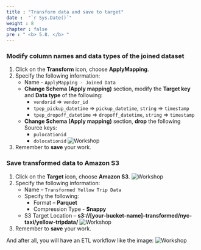 ```yaml
---
title : "Transform data and save to target"
date :  "`r Sys.Date()`" 
weight : 8 
chapter : false
pre : " <b> 5.8. </b> "
---
```

### Modify column names and data types of the joined dataset
1. Click on the **Transform** icon, choose **ApplyMapping**.
2. Specify the following information:
	* Name - `ApplyMapping - Joined Data`
	* **Change Schema (Apply mapping)** section, modify the **Target key** and **Data type** of the following:
	  - `vendorid` => `vendor_id`
	  - `tpep_pickup_datetime` => `pickup_datetime`, `string` => `timestamp`
	  - `tpep_dropoff_datetime` => `dropoff_datetime`, `string` => `timestamp`
	* **Change Schema (Apply mapping)** section, **drop** the following Source keys:
	  - `pulocationid`
	  - `dolocationid`
    ![Workshop](/images/5-transforming-data/create-job-apply-joined-data.png)
3. Remember to **save** your work.

### Save transformed data to Amazon S3
1. Click on the **Target** icon, choose **Amazon S3**.
![Workshop](/images/5-transforming-data/create-job-add-target-source.png)
2. Specify the following information:
	* Name – `Transformed Yellow Trip Data`
	* Specify the following:
	  - Format – **Parquet**
	  - Compression Type - **Snappy**
	* S3 Target Location – **s3://[your-bucket-name]–transformed/nyc-taxi/yellow-tripdata/**
    ![Workshop](/images/5-transforming-data/create-job-add-target-source-02.png)
3. Remember to **save** your work.

And after all, you will have an ETL workflow like the image:
![Workshop](/images/5-transforming-data/create-job-workflow.png)
